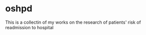 # oshpd
This is a collectin of my works on the research of patients' risk of readmission to hospital
